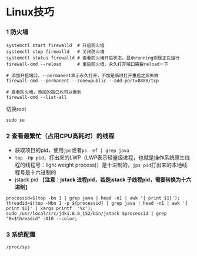 # Linux技巧

### 1 防火墙

```
systemctl start firewalld  # 开启防火墙
systemctl stop firewalld   # 关闭防火墙
systemctl status firewalld # 查看防火墙开启状态，显示running则是正在运行
firewall-cmd --reload      # 重启防火墙，永久打开端口需要reload一下

# 添加开启端口，--permanent表示永久打开，不加是临时打开重启之后失效
firewall-cmd --permanent --zone=public --add-port=8888/tcp

# 查看防火墙，添加的端口也可以看到
firewall-cmd --list-all
```

切换root

```
sudo su
```



### 2 查看最繁忙（占用CPU高耗时）的线程

- 获取项目的pid，使用`jps`或者`ps -ef | grep java`
- `top -Hp pid`，打出来的LWP（LWP表示轻量级进程，也就是操作系统原生线程的线程号：light weight process)）是十进制的，`jps pid`打出来的本地线程号是十六进制的
- jstack pid 【**注意：jstack 进程pid，若是jstack 子线程pid，需要转换为十六进制**】

```
processid=$(top -bn 1 | grep java | head -n1 | awk '{ print $1}');
threadid=$(top -Hbn 1 -p ${processid} | grep java | head -n1 | awk '{ print $1}' | xargs printf  '%x');
sudo /usr/local/src/jdk1.8.0_152/bin/jstack $processid | grep "0x$threadid" -A10 --color;
```



### 3 系统配置

```
/proc/sys
```

